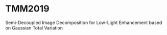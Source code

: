 # TMM2019
Semi-Decoupled Image Decomposition for Low-Light Enhancement based on Gaussian Total Variation
